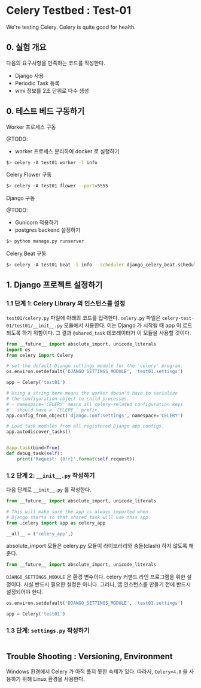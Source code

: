 # Celery Testbed : Test-01

We're testing Celery. Celery is quite good for health.

## 0. 실험 개요

다음의 요구사항을 만족하는 코드를 작성한다.

- Django 사용
- Periodic Task 등록
- wmi 정보를 2초 단위로 다수 생성


## 0. 테스트 베드 구동하기

Worker 프로세스 구동

@TODO:
- worker 프로세스 분리하여 docker 로 실행하기

```bash
$> celery -A test01 worker -l info
```

Celery Flower 구동

```bash
$> celery -A test01 flower --port=5555
```

Django 구동

@TODO:
- Gunicorn 적용하기
- postgres backend 설정하기

```bash
$> python manage.py runserver
```

Celery Beat 구동

```bash
$> celery -A test01 beat -l info --scheduler django_celery_beat.schedulers:DatabaseScheduler
```



## 1. Django 프로젝트 설정하기

### 1.1 단계 1: Celery Library 의 인스턴스를 설정

`test01/celery.py` 파일에 아래의 코드를 입력한다. `celery.py` 파일은 `celery-test-01/test01/__init__.py` 모듈에서 사용한다. 이는 Django 가 시작될 때 app 이 로드되도록 하기 위함이다. 그 결과 `@shared_task` 데코레이터가 이 모듈을 사용할 것이다.

```python
from __future__ import absolute_import, unicode_literals
import os
from celery import Celery

# set the default Django settings module for the 'celery' program.
os.environ.setdefault('DJANGO_SETTINGS_MODULE', 'test01.settings')

app = Celery('test01')

# Using a string here means the worker doesn't have to serialize
# the configuration object to child processes.
# - namespace='CELERY' means all celery-related configuration keys
#   should have a `CELERY_` prefix.
app.config_from_object('django.conf:settings', namespace='CELERY')

# Load task modules from all registered Django app configs.
app.autodiscover_tasks()


@app.task(bind=True)
def debug_task(self):
    print('Request: {0!r}'.format(self.request))
```


### 1.2 단계 2: `__init__.py` 작성하기

다음 단계로 `__init__.py` 를 작성한다. 

```python
from __future__ import absolute_import, unicode_literals

# This will make sure the app is always imported when
# Django starts so that shared_task will use this app.
from .celery import app as celery_app

__all__ = ('celery_app',)
```

absolute_import 모듈은 celery.py 모듈이 라이브러리와 충돌(clash) 하지 않도록 해준다.

```python
from __future__ import absolute_import, unicode_literals
```

`DJANGO_SETTINGS_MODULE` 은 환경 변수이다. celery 커맨드 라인 프로그램을 위한 설정이다. 사실 반드시 필요한 설정은 아니다. 그러나, 앱 인스턴스를 만들기 전에 반드시 설정되어야 한다.

```python
os.environ.setdefault('DJANGO_SETTINGS_MODULE', 'test01.settings')
```

```python
app = Celery('test01')
```

### 1.3 단계: `settings.py` 작성하기

```
```


## Trouble Shooting : Versioning, Environment

Windows 환경에서 Celery 가 아직 풀지 못한 숙제가 있다. 따라서, `Celery>4.0` 을 사용하기 위해 Linux 환경을 사용한다.



